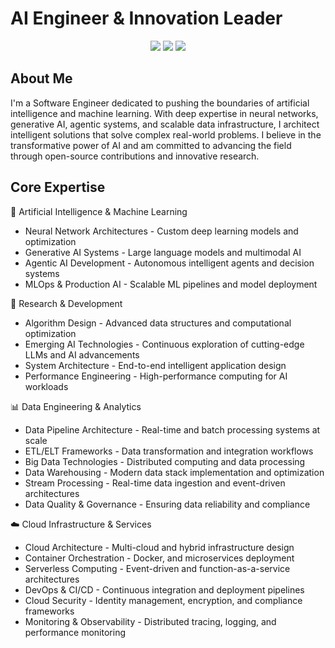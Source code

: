 # AI Engineer & Innovation Leader 

<div align="center">
</div>
<div align="center">
<img src="https://img.shields.io/badge/Focus-Artificial%20Intelligence-blue?style=flat-square&logo=brain&logoColor=white"/>
<img src="https://img.shields.io/badge/Expertise-Machine%20Learning-green?style=flat-square&logo=tensorflow&logoColor=white"/>
<img src="https://img.shields.io/badge/Innovation-Generative%20AI-purple?style=flat-square&logo=openai&logoColor=white"/>
</div>

## About Me
I'm a Software Engineer dedicated to pushing the boundaries of artificial intelligence and machine learning. With deep expertise in neural networks, generative AI, agentic systems, and scalable data infrastructure, I architect intelligent solutions that solve complex real-world problems. I believe in the transformative power of AI and am committed to advancing the field through open-source contributions and innovative research.

## Core Expertise
🧠 Artificial Intelligence & Machine Learning

- Neural Network Architectures - Custom deep learning models and optimization
- Generative AI Systems - Large language models and multimodal AI
- Agentic AI Development - Autonomous intelligent agents and decision systems
- MLOps & Production AI - Scalable ML pipelines and model deployment

🔬 Research & Development

- Algorithm Design - Advanced data structures and computational optimization
- Emerging AI Technologies - Continuous exploration of cutting-edge LLMs and AI advancements
- System Architecture - End-to-end intelligent application design
- Performance Engineering - High-performance computing for AI workloads

📊 Data Engineering & Analytics

- Data Pipeline Architecture - Real-time and batch processing systems at scale
- ETL/ELT Frameworks - Data transformation and integration workflows
- Big Data Technologies - Distributed computing and data processing
- Data Warehousing - Modern data stack implementation and optimization
- Stream Processing - Real-time data ingestion and event-driven architectures
- Data Quality & Governance - Ensuring data reliability and compliance

☁️ Cloud Infrastructure & Services

- Cloud Architecture - Multi-cloud and hybrid infrastructure design
- Container Orchestration - Docker, and microservices deployment
- Serverless Computing - Event-driven and function-as-a-service architectures
- DevOps & CI/CD - Continuous integration and deployment pipelines
- Cloud Security - Identity management, encryption, and compliance frameworks
- Monitoring & Observability - Distributed tracing, logging, and performance monitoring


